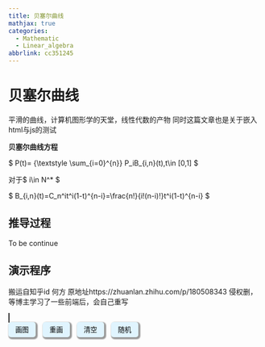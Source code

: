```yaml
---
title: 贝塞尔曲线
mathjax: true
categories:
  - Mathematic
  - Linear_algebra
abbrlink: cc351245
---
```



# 贝塞尔曲线
平滑的曲线，计算机图形学的天堂，线性代数的产物
同时这篇文章也是关于嵌入html与js的测试

<!--more-->

**贝塞尔曲线方程**

$ P(t)= {\textstyle \sum_{i=0}^{n}} P_iB_{i,n}(t),t\in [0,1] $

对于$ i\in N^* $

$ B_{i,n}(t)=C_n^it^i(1-t)^{n-i}=\frac{n!}{i!(n-i)!}t^i(1-t)^{n-i} $


## 推导过程
To be continue

## 演示程序
搬运自知乎id 何方
原地址https://zhuanlan.zhihu.com/p/180508343
侵权删，等博主学习了一些前端后，会自己重写
<body>
    <style>
        .buttonContainer button {
            border-radius: 5px;
            border: none;
            background-color: #66ccff31;
            height: 30px;
            width: 54px;
            box-shadow: 2px 2px 2px 2px rgba(0 0 0 / 0.4);
            margin-right: 10px;
        }
    </style>
    <canvas id="canvas" style="border: 1px solid" width="500%" height="500%"></canvas>
    <div class="buttonContainer">
        <div>
            <button id="draw">画图</button>
            <button id="reDraw">重画</button>
            <button id="clear">清空</button>
            <button id="radom">随机</button>
        </div>
    </div>
    <script>
        const cv = document.getElementById("canvas");
        const draw = document.getElementById("draw");
        const clear = document.getElementById("clear");
        const reDraw = document.getElementById("reDraw");
        if (/Mobi|Android|iPhone/i.test(navigator.userAgent)) {
            cv.height = 290;
            cv.width = 290;
        }
        let points = [];
        const ctx = cv.getContext("2d");
        let offset = 0;
        let timer;
        function calcMiddlePoint(p1, p2) {
            return { x: (p2.x - p1.x) * offset + p1.x, y: (p2.y - p1.y) * offset + p1.y };
        }
        let finalPoints = [];
        function drawLine() {
            let last = {}
            ctx.strokeStyle = "red";
            ctx.lineWidth = 3;
            ctx.beginPath();
            finalPoints.forEach(({ x, y }, index) => {
                if (index === 0) {
                    ctx.moveTo(x, y)
                } else {
                    ctx.lineTo(x, y)
                }
            });
            ctx.stroke();
        }
        function drawLines(ps, color) {
            if (ps.length < 2) {
                const { x, y } = ps[0];
                finalPoints.push({ x, y });
                drawLine();
                return;
            }
            ctx.lineWidth = 1;
            ctx.strokeStyle = color || "green";
            ctx.beginPath();
            for (let i = 0; i < ps.length; i++) {
                const { x, y } = ps[i];
                if (i === 0) {
                    ctx.moveTo(x, y);
                } else {
                    ctx.lineTo(x, y);
                }
            }
            ctx.stroke();
            const pps = [];
            for (let i = 0; i < ps.length - 1; i++) {
                pps.push(calcMiddlePoint(ps[i], ps[i + 1], .5));
            }
            drawLines(pps)
        }
        function doDraw() {
            if (points.length < 2) {
                alert(`无法画图，请至少指定2个点`);
                return;
            }
            timer && clearInterval(timer);
            drawLines(points, 'blue');
            timer = setInterval(() => {
                offset += 0.001;
                window.requestAnimationFrame(() => {
                    ctx.clearRect(0, 0, cv.width, cv.height);
                    drawLines(points, 'blue');
                });
                if (offset >= 1) {
                    clearInterval(timer);
                }
            }, 1);
        }
        reDraw.addEventListener("click", function () {
            finalPoints = [];
            offset = 0;
            ctx.clearRect(0, 0, cv.width, cv.height);
            doDraw();
        });
        draw.addEventListener("click", doDraw);
        clear.addEventListener("click", () => {
            points = [];
            finalPoints = [];
            offset = 0;
            ctx.clearRect(0, 0, cv.width, cv.height);
        });
        cv.addEventListener("click", function (e) {
            points.push({ x: e.offsetX, y: e.offsetY });
            console.log("point:", { x: e.offsetX, y: e.offsetY });
            ctx.fillStyle = "black";
            ctx.beginPath();
            ctx.arc(e.offsetX, e.offsetY, 2, 0, Math.PI * 2);
            ctx.fill();
        });
        radom.addEventListener("click", () => {
            points = [];
            finalPoints = [];
            offset = 0;
            ctx.clearRect(0, 0, cv.width, cv.height);
            for (let i = 0; i < 10; i++) {
                points.push({ x: Math.random() * cv.width, y: Math.random() * cv.height })
            }
            doDraw();
        });
    </script>
</body>